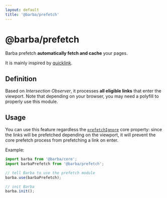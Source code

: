 ```yaml
---
layout: default
title: '@barba/prefetch'
---
```


# @barba/prefetch

Barba prefetch **automatically fetch and cache** your pages.

It is mainly inspired by [quicklink](https://github.com/GoogleChromeLabs/quicklink).

## Definition

Based on _Intersection Observer_, it processes **all eligible links** that enter the viewport. Note that depending on your browser, you may need a polyfill to properly use this module.

## Usage

You can use this feature regardless the [`prefetchIgnore`](core.md#prefetchignore) core property: since the links will be prefetched depending on the viewport, it will prevent the core prefetch process from prefetching a link on enter.

Example:

```js
import barba from '@barba/core';
import barbaPrefetch from '@barba/prefetch';

// tell Barba to use the prefetch module
barba.use(barbaPrefetch);

// init Barba
barba.init();
```
